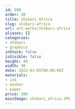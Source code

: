 ```yaml
---
id: 508
order: 38
title: shibari Africa
slug: shibari-africa
url: art-works/shibari-africa
aliases: []
categories:
- shibari
- graphics
inStock: false
isVisible: false
height: 40
width: 30
date: 2022-01-01T00:00:00Z
materials:
- ink
- marker
- paper
price: 200
mainImage: shibari_africa.JPG
---
```


